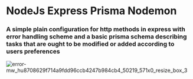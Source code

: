 # NodeJs Express Prisma Nodemon 
### A simple plain configuration for http methods in express with error handling scheme and a basic prisma schema describing tasks that are ought to be modified or added according to users preferences
![error-mw_hu8708629f714a9fdd96ccb4247b984cb4_50219_571x0_resize_box_3](https://user-images.githubusercontent.com/67297080/213624409-2b3836ce-77da-4ca6-af25-b65f4b7f6165.png)
